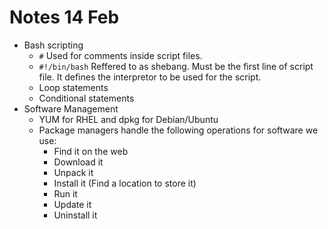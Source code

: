 # Notes 14 Feb

- Bash scripting
  - `#` Used for comments inside script files.
  - `#!/bin/bash` Reffered to as shebang. Must be the first line of script file. It defines the interpretor to be used for the script.
  - Loop statements
  - Conditional statements
- Software Management
  - YUM for RHEL and dpkg for Debian/Ubuntu
  - Package managers handle the following operations for software we use:
    - Find it on the web
    - Download it
    - Unpack it
    - Install it (Find a location to store it)
    - Run it
    - Update it
    - Uninstall it
